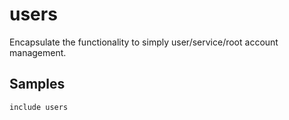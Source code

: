 users
=====

Encapsulate the functionality to simply user/service/root account management.

Samples
-------
```
include users
```
